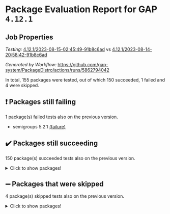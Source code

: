 # Package Evaluation Report for GAP `4.12.1`

## Job Properties

*Testing:* [4.12.1/2023-08-15-02:45:49-91b8c6ad](https://github.com/gap-system/PackageDistro/blob/data/reports/4.12.1/2023-08-15-02:45:49-91b8c6ad) vs [4.12.1/2023-08-14-20:58:42-91b8c6ad](https://github.com/gap-system/PackageDistro/blob/data/reports/4.12.1/2023-08-14-20:58:42-91b8c6ad)

*Generated by Workflow:* https://github.com/gap-system/PackageDistro/actions/runs/5862794042

In total, 155 packages were tested, out of which 150 succeeded, 1 failed and 4 were skipped.

## :exclamation: Packages still failing

1 package(s) failed tests also on the previous version.
- semigroups 5.2.1 [(failure)](https://github.com/gap-system/PackageDistro/actions/runs/5862794042/job/15895408874)

## :heavy_check_mark: Packages still succeeding

150 package(s) succeeded tests also on the previous version.
<details><summary>Click to show packages!</summary>

- 4ti2interface 2023.02-04 [(success)](https://github.com/gap-system/PackageDistro/actions/runs/5862794042/job/15895395710)
- ace 5.6.2 [(success)](https://github.com/gap-system/PackageDistro/actions/runs/5862794042/job/15895395824)
- aclib 1.3.2 [(success)](https://github.com/gap-system/PackageDistro/actions/runs/5862794042/job/15895395949)
- agt 0.3.1 [(success)](https://github.com/gap-system/PackageDistro/actions/runs/5862794042/job/15895396056)
- alnuth 3.2.1 [(success)](https://github.com/gap-system/PackageDistro/actions/runs/5862794042/job/15895396174)
- anupq 3.3.0 [(success)](https://github.com/gap-system/PackageDistro/actions/runs/5862794042/job/15895396292)
- atlasrep 2.1.6 [(success)](https://github.com/gap-system/PackageDistro/actions/runs/5862794042/job/15895396433)
- autodoc 2023.06.19 [(success)](https://github.com/gap-system/PackageDistro/actions/runs/5862794042/job/15895396556)
- automata 1.15 [(success)](https://github.com/gap-system/PackageDistro/actions/runs/5862794042/job/15895396661)
- automgrp 1.3.2 [(success)](https://github.com/gap-system/PackageDistro/actions/runs/5862794042/job/15895396800)
- autpgrp 1.11 [(success)](https://github.com/gap-system/PackageDistro/actions/runs/5862794042/job/15895396909)
- cap 2023.08-07 [(success)](https://github.com/gap-system/PackageDistro/actions/runs/5862794042/job/15895397023)
- caratinterface 2.3.5 [(success)](https://github.com/gap-system/PackageDistro/actions/runs/5862794042/job/15895397118)
- cddinterface 2022.11.01 [(success)](https://github.com/gap-system/PackageDistro/actions/runs/5862794042/job/15895397231)
- circle 1.6.6 [(success)](https://github.com/gap-system/PackageDistro/actions/runs/5862794042/job/15895397328)
- classicpres 1.22 [(success)](https://github.com/gap-system/PackageDistro/actions/runs/5862794042/job/15895397435)
- cohomolo 1.6.11 [(success)](https://github.com/gap-system/PackageDistro/actions/runs/5862794042/job/15895397537)
- congruence 1.2.5 [(success)](https://github.com/gap-system/PackageDistro/actions/runs/5862794042/job/15895397614)
- corelg 1.56 [(success)](https://github.com/gap-system/PackageDistro/actions/runs/5862794042/job/15895397729)
- crime 1.6 [(success)](https://github.com/gap-system/PackageDistro/actions/runs/5862794042/job/15895397851)
- crisp 1.4.6 [(success)](https://github.com/gap-system/PackageDistro/actions/runs/5862794042/job/15895397966)
- crypting 0.10.4 [(success)](https://github.com/gap-system/PackageDistro/actions/runs/5862794042/job/15895398044)
- cryst 4.1.26 [(success)](https://github.com/gap-system/PackageDistro/actions/runs/5862794042/job/15895398128)
- crystcat 1.1.10 [(success)](https://github.com/gap-system/PackageDistro/actions/runs/5862794042/job/15895398228)
- ctbllib 1.3.6 [(success)](https://github.com/gap-system/PackageDistro/actions/runs/5862794042/job/15895398308)
- cubefree 1.19 [(success)](https://github.com/gap-system/PackageDistro/actions/runs/5862794042/job/15895398399)
- curlinterface 2.3.2 [(success)](https://github.com/gap-system/PackageDistro/actions/runs/5862794042/job/15895398487)
- cvec 2.8.1 [(success)](https://github.com/gap-system/PackageDistro/actions/runs/5862794042/job/15895398567)
- datastructures 0.3.0 [(success)](https://github.com/gap-system/PackageDistro/actions/runs/5862794042/job/15895398656)
- deepthought 1.0.6 [(success)](https://github.com/gap-system/PackageDistro/actions/runs/5862794042/job/15895398732)
- design 1.8 [(success)](https://github.com/gap-system/PackageDistro/actions/runs/5862794042/job/15895398818)
- difsets 2.3.1 [(success)](https://github.com/gap-system/PackageDistro/actions/runs/5862794042/job/15895398912)
- digraphs 1.6.2 [(success)](https://github.com/gap-system/PackageDistro/actions/runs/5862794042/job/15895398973)
- edim 1.3.7 [(success)](https://github.com/gap-system/PackageDistro/actions/runs/5862794042/job/15895399057)
- example 4.3.4 [(success)](https://github.com/gap-system/PackageDistro/actions/runs/5862794042/job/15895399162)
- examplesforhomalg 2023.07-01 [(success)](https://github.com/gap-system/PackageDistro/actions/runs/5862794042/job/15895399255)
- factint 1.6.3 [(success)](https://github.com/gap-system/PackageDistro/actions/runs/5862794042/job/15895399335)
- ferret 1.0.9 [(success)](https://github.com/gap-system/PackageDistro/actions/runs/5862794042/job/15895399442)
- fga 1.5.0 [(success)](https://github.com/gap-system/PackageDistro/actions/runs/5862794042/job/15895399537)
- fining 1.5.6 [(success)](https://github.com/gap-system/PackageDistro/actions/runs/5862794042/job/15895399627)
- float 1.0.3 [(success)](https://github.com/gap-system/PackageDistro/actions/runs/5862794042/job/15895399709)
- format 1.4.3 [(success)](https://github.com/gap-system/PackageDistro/actions/runs/5862794042/job/15895399809)
- forms 1.2.9 [(success)](https://github.com/gap-system/PackageDistro/actions/runs/5862794042/job/15895399923)
- fplsa 1.2.6 [(success)](https://github.com/gap-system/PackageDistro/actions/runs/5862794042/job/15895400008)
- fr 2.4.12 [(success)](https://github.com/gap-system/PackageDistro/actions/runs/5862794042/job/15895400088)
- francy 2.0.3 [(success)](https://github.com/gap-system/PackageDistro/actions/runs/5862794042/job/15895400185)
- fwtree 1.3 [(success)](https://github.com/gap-system/PackageDistro/actions/runs/5862794042/job/15895400277)
- gapdoc 1.6.6 [(success)](https://github.com/gap-system/PackageDistro/actions/runs/5862794042/job/15895400381)
- gauss 2023.02-04 [(success)](https://github.com/gap-system/PackageDistro/actions/runs/5862794042/job/15895400492)
- gaussforhomalg 2023.02-04 [(success)](https://github.com/gap-system/PackageDistro/actions/runs/5862794042/job/15895400613)
- gbnp 1.0.5 [(success)](https://github.com/gap-system/PackageDistro/actions/runs/5862794042/job/15895400692)
- generalizedmorphismsforcap 2023.03-01 [(success)](https://github.com/gap-system/PackageDistro/actions/runs/5862794042/job/15895400773)
- genss 1.6.8 [(success)](https://github.com/gap-system/PackageDistro/actions/runs/5862794042/job/15895400851)
- gradedmodules 2023.02-04 [(success)](https://github.com/gap-system/PackageDistro/actions/runs/5862794042/job/15895400930)
- gradedringforhomalg 2023.02-04 [(success)](https://github.com/gap-system/PackageDistro/actions/runs/5862794042/job/15895401033)
- grape 4.9.0 [(success)](https://github.com/gap-system/PackageDistro/actions/runs/5862794042/job/15895401117)
- groupoids 1.73 [(success)](https://github.com/gap-system/PackageDistro/actions/runs/5862794042/job/15895401221)
- grpconst 2.6.4 [(success)](https://github.com/gap-system/PackageDistro/actions/runs/5862794042/job/15895401311)
- guarana 0.96.3 [(success)](https://github.com/gap-system/PackageDistro/actions/runs/5862794042/job/15895401412)
- guava 3.18 [(success)](https://github.com/gap-system/PackageDistro/actions/runs/5862794042/job/15895401500)
- hap 1.58 [(success)](https://github.com/gap-system/PackageDistro/actions/runs/5862794042/job/15895401599)
- hapcryst 0.1.15 [(success)](https://github.com/gap-system/PackageDistro/actions/runs/5862794042/job/15895401692)
- hecke 1.5.3 [(success)](https://github.com/gap-system/PackageDistro/actions/runs/5862794042/job/15895401793)
- help 3.5 [(success)](https://github.com/gap-system/PackageDistro/actions/runs/5862794042/job/15895401904)
- homalg 2023.02-05 [(success)](https://github.com/gap-system/PackageDistro/actions/runs/5862794042/job/15895402001)
- homalgtocas 2023.02-04 [(success)](https://github.com/gap-system/PackageDistro/actions/runs/5862794042/job/15895402114)
- idrel 2.45 [(success)](https://github.com/gap-system/PackageDistro/actions/runs/5862794042/job/15895402196)
- images 1.3.1 [(success)](https://github.com/gap-system/PackageDistro/actions/runs/5862794042/job/15895402284)
- intpic 0.3.0 [(success)](https://github.com/gap-system/PackageDistro/actions/runs/5862794042/job/15895402384)
- io 4.8.1 [(success)](https://github.com/gap-system/PackageDistro/actions/runs/5862794042/job/15895402476)
- io_forhomalg 2023.02-04 [(success)](https://github.com/gap-system/PackageDistro/actions/runs/5862794042/job/15895402563)
- irredsol 1.4.4 [(success)](https://github.com/gap-system/PackageDistro/actions/runs/5862794042/job/15895402657)
- json 2.1.1 [(success)](https://github.com/gap-system/PackageDistro/actions/runs/5862794042/job/15895402742)
- jupyterkernel 1.5.0 [(success)](https://github.com/gap-system/PackageDistro/actions/runs/5862794042/job/15895402857)
- jupyterviz 1.5.6 [(success)](https://github.com/gap-system/PackageDistro/actions/runs/5862794042/job/15895402946)
- kan 1.35 [(success)](https://github.com/gap-system/PackageDistro/actions/runs/5862794042/job/15895403062)
- kbmag 1.5.11 [(success)](https://github.com/gap-system/PackageDistro/actions/runs/5862794042/job/15895403159)
- laguna 3.9.6 [(success)](https://github.com/gap-system/PackageDistro/actions/runs/5862794042/job/15895403260)
- liealgdb 2.2.1 [(success)](https://github.com/gap-system/PackageDistro/actions/runs/5862794042/job/15895403373)
- liepring 2.8 [(success)](https://github.com/gap-system/PackageDistro/actions/runs/5862794042/job/15895403493)
- liering 2.4.2 [(success)](https://github.com/gap-system/PackageDistro/actions/runs/5862794042/job/15895403571)
- linearalgebraforcap 2023.08-02 [(success)](https://github.com/gap-system/PackageDistro/actions/runs/5862794042/job/15895403660)
- localizeringforhomalg 2023.02-04 [(success)](https://github.com/gap-system/PackageDistro/actions/runs/5862794042/job/15895403757)
- loops 3.4.3 [(success)](https://github.com/gap-system/PackageDistro/actions/runs/5862794042/job/15895403887)
- lpres 1.0.3 [(success)](https://github.com/gap-system/PackageDistro/actions/runs/5862794042/job/15895404021)
- majoranaalgebras 1.5.1 [(success)](https://github.com/gap-system/PackageDistro/actions/runs/5862794042/job/15895404138)
- mapclass 1.4.6 [(success)](https://github.com/gap-system/PackageDistro/actions/runs/5862794042/job/15895404272)
- matgrp 0.70 [(success)](https://github.com/gap-system/PackageDistro/actions/runs/5862794042/job/15895404387)
- matricesforhomalg 2023.02-04 [(success)](https://github.com/gap-system/PackageDistro/actions/runs/5862794042/job/15895404500)
- modisom 2.5.4 [(success)](https://github.com/gap-system/PackageDistro/actions/runs/5862794042/job/15895404631)
- modulepresentationsforcap 2023.08-01 [(success)](https://github.com/gap-system/PackageDistro/actions/runs/5862794042/job/15895404759)
- modules 2023.02-04 [(success)](https://github.com/gap-system/PackageDistro/actions/runs/5862794042/job/15895404885)
- monoidalcategories 2023.07-01 [(success)](https://github.com/gap-system/PackageDistro/actions/runs/5862794042/job/15895404990)
- nconvex 2022.09-01 [(success)](https://github.com/gap-system/PackageDistro/actions/runs/5862794042/job/15895405109)
- nilmat 1.4.2 [(success)](https://github.com/gap-system/PackageDistro/actions/runs/5862794042/job/15895405257)
- nock 1.5 [(success)](https://github.com/gap-system/PackageDistro/actions/runs/5862794042/job/15895405403)
- normalizinterface 1.3.6 [(success)](https://github.com/gap-system/PackageDistro/actions/runs/5862794042/job/15895405531)
- nq 2.5.10 [(success)](https://github.com/gap-system/PackageDistro/actions/runs/5862794042/job/15895405647)
- numericalsgps 1.3.1 [(success)](https://github.com/gap-system/PackageDistro/actions/runs/5862794042/job/15895405823)
- openmath 11.5.3 [(success)](https://github.com/gap-system/PackageDistro/actions/runs/5862794042/job/15895405944)
- orb 4.9.0 [(success)](https://github.com/gap-system/PackageDistro/actions/runs/5862794042/job/15895406059)
- packagemanager 1.4.1 [(success)](https://github.com/gap-system/PackageDistro/actions/runs/5862794042/job/15895406152)
- patternclass 2.4.3 [(success)](https://github.com/gap-system/PackageDistro/actions/runs/5862794042/job/15895406291)
- permut 2.0.4 [(success)](https://github.com/gap-system/PackageDistro/actions/runs/5862794042/job/15895406416)
- polenta 1.3.10 [(success)](https://github.com/gap-system/PackageDistro/actions/runs/5862794042/job/15895406533)
- polymaking 0.8.6 [(success)](https://github.com/gap-system/PackageDistro/actions/runs/5862794042/job/15895406804)
- primgrp 3.4.4 [(success)](https://github.com/gap-system/PackageDistro/actions/runs/5862794042/job/15895406964)
- profiling 2.5.4 [(success)](https://github.com/gap-system/PackageDistro/actions/runs/5862794042/job/15895407078)
- qpa 1.34 [(success)](https://github.com/gap-system/PackageDistro/actions/runs/5862794042/job/15895407220)
- quagroup 1.8.3 [(success)](https://github.com/gap-system/PackageDistro/actions/runs/5862794042/job/15895407375)
- radiroot 2.9 [(success)](https://github.com/gap-system/PackageDistro/actions/runs/5862794042/job/15895407501)
- rcwa 4.7.1 [(success)](https://github.com/gap-system/PackageDistro/actions/runs/5862794042/job/15895407655)
- rds 1.8 [(success)](https://github.com/gap-system/PackageDistro/actions/runs/5862794042/job/15895407798)
- recog 1.4.2 [(success)](https://github.com/gap-system/PackageDistro/actions/runs/5862794042/job/15895407932)
- repndecomp 1.3.0 [(success)](https://github.com/gap-system/PackageDistro/actions/runs/5862794042/job/15895408102)
- repsn 3.1.1 [(success)](https://github.com/gap-system/PackageDistro/actions/runs/5862794042/job/15895408218)
- resclasses 4.7.3 [(success)](https://github.com/gap-system/PackageDistro/actions/runs/5862794042/job/15895408350)
- ringsforhomalg 2023.02-05 [(success)](https://github.com/gap-system/PackageDistro/actions/runs/5862794042/job/15895408492)
- sco 2023.02-04 [(success)](https://github.com/gap-system/PackageDistro/actions/runs/5862794042/job/15895408620)
- scscp 2.4.1 [(success)](https://github.com/gap-system/PackageDistro/actions/runs/5862794042/job/15895408740)
- sglppow 2.3 [(success)](https://github.com/gap-system/PackageDistro/actions/runs/5862794042/job/15895408988)
- sgpviz 0.999.5 [(success)](https://github.com/gap-system/PackageDistro/actions/runs/5862794042/job/15895409122)
- simpcomp 2.1.14 [(success)](https://github.com/gap-system/PackageDistro/actions/runs/5862794042/job/15895409248)
- singular 2023.02.09 [(success)](https://github.com/gap-system/PackageDistro/actions/runs/5862794042/job/15895409394)
- sl2reps 1.1 [(success)](https://github.com/gap-system/PackageDistro/actions/runs/5862794042/job/15895409521)
- sla 1.5.3 [(success)](https://github.com/gap-system/PackageDistro/actions/runs/5862794042/job/15895409623)
- smallgrp 1.5.3 [(success)](https://github.com/gap-system/PackageDistro/actions/runs/5862794042/job/15895409725)
- smallsemi 0.6.13 [(success)](https://github.com/gap-system/PackageDistro/actions/runs/5862794042/job/15895409841)
- sonata 2.9.6 [(success)](https://github.com/gap-system/PackageDistro/actions/runs/5862794042/job/15895409929)
- sophus 1.27 [(success)](https://github.com/gap-system/PackageDistro/actions/runs/5862794042/job/15895410060)
- spinsym 1.5.2 [(success)](https://github.com/gap-system/PackageDistro/actions/runs/5862794042/job/15895410158)
- standardff 0.9.4 [(success)](https://github.com/gap-system/PackageDistro/actions/runs/5862794042/job/15895410274)
- symbcompcc 1.3.2 [(success)](https://github.com/gap-system/PackageDistro/actions/runs/5862794042/job/15895410392)
- thelma 1.3 [(success)](https://github.com/gap-system/PackageDistro/actions/runs/5862794042/job/15895410495)
- tomlib 1.2.9 [(success)](https://github.com/gap-system/PackageDistro/actions/runs/5862794042/job/15895410626)
- toolsforhomalg 2023.07-01 [(success)](https://github.com/gap-system/PackageDistro/actions/runs/5862794042/job/15895410741)
- toric 1.9.5 [(success)](https://github.com/gap-system/PackageDistro/actions/runs/5862794042/job/15895410969)
- toricvarieties 2022.07.13 [(success)](https://github.com/gap-system/PackageDistro/actions/runs/5862794042/job/15895411097)
- transgrp 3.6.4 [(success)](https://github.com/gap-system/PackageDistro/actions/runs/5862794042/job/15895411192)
- ugaly 4.1.3 [(success)](https://github.com/gap-system/PackageDistro/actions/runs/5862794042/job/15895411275)
- unipot 1.5 [(success)](https://github.com/gap-system/PackageDistro/actions/runs/5862794042/job/15895411401)
- unitlib 4.2.0 [(success)](https://github.com/gap-system/PackageDistro/actions/runs/5862794042/job/15895411509)
- utils 0.82 [(success)](https://github.com/gap-system/PackageDistro/actions/runs/5862794042/job/15895411650)
- uuid 0.7 [(success)](https://github.com/gap-system/PackageDistro/actions/runs/5862794042/job/15895411773)
- walrus 0.9991 [(success)](https://github.com/gap-system/PackageDistro/actions/runs/5862794042/job/15895411864)
- wedderga 4.10.4 [(success)](https://github.com/gap-system/PackageDistro/actions/runs/5862794042/job/15895411958)
- xmod 2.91 [(success)](https://github.com/gap-system/PackageDistro/actions/runs/5862794042/job/15895412031)
- xmodalg 1.23 [(success)](https://github.com/gap-system/PackageDistro/actions/runs/5862794042/job/15895412113)
- yangbaxter 0.10.3 [(success)](https://github.com/gap-system/PackageDistro/actions/runs/5862794042/job/15895412189)
- zeromqinterface 0.14 [(success)](https://github.com/gap-system/PackageDistro/actions/runs/5862794042/job/15895412251)
</details>

## :heavy_minus_sign: Packages that were skipped

4 package(s) skipped tests also on the previous version.
<details><summary>Click to show packages!</summary>

- browse 1.8.21 [(skipped)](https://github.com/gap-system/PackageDistro/actions/runs/5862794042/job/15895156761)
- itc 1.5.1 [(skipped)](https://github.com/gap-system/PackageDistro/actions/runs/5862794042/job/15895156761)
- polycyclic 2.16 [(skipped)](https://github.com/gap-system/PackageDistro/actions/runs/5862794042/job/15895156761)
- xgap 4.31 [(skipped)](https://github.com/gap-system/PackageDistro/actions/runs/5862794042/job/15895156761)
</details>

